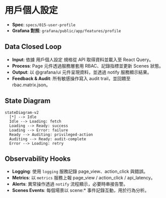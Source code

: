 # 用戶個人設定

- **Spec**: `specs/015-user-profile`
- **Grafana 對照**: `grafana/public/app/features/profile`

## Data Closed Loop
- **Input**: 依據 用戶個人設定 規格從 API 取得資料並載入至 React Query。
- **Process**: Page 元件透過服務層套用 RBAC、記錄指標並更新 Scenes 狀態。
- **Output**: 以 @grafana/ui 元件呈現資料，並透過 notify 服務顯示結果。
- **Feedback & Audit**: 所有敏感操作寫入 audit trail，並回饋至 rbac.matrix.json。

## State Diagram
```mermaid
stateDiagram-v2
  [*] --> Idle
  Idle --> Loading: fetch
  Loading --> Ready: success
  Loading --> Error: failure
  Ready --> Auditing: privileged-action
  Auditing --> Ready: audit-complete
  Error --> Loading: retry
```

## Observability Hooks
- **Logging**: 使用 `logging` 服務記錄 page_view、action_click 與錯誤。
- **Metrics**: 以 `metrics` 服務上報 page_view / action_click / api_latency。
- **Alerts**: 異常操作透過 `notify` 流程顯示，必要時串接告警。
- **Scenes Events**: 每個場景以 scene:* 事件記錄互動，用於行為分析。
